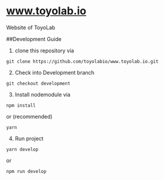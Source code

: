 # www.toyolab.io
Website of ToyoLab

##Development Guide
1. clone this repository via 
  ```shell
  git clone https://github.com/toyolabio/www.toyolab.io.git
  ```
2. Check into Development branch
  ```shell
  git checkout development
  ```
3. Install nodemodule via
  ```shell
  npm install
  ```
  
  or (recommended)
  
  ```shell
  yarn
  ```
  
4. Run project

  ```shell
  yarn develop
  ```
  
  or 
  
  ```shell
  npm run develop
  ```
  
